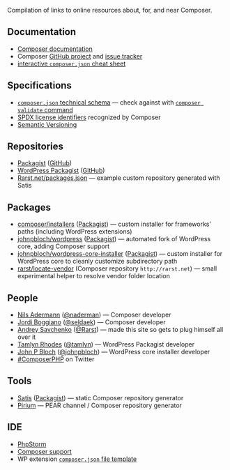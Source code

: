 <!---
title = Resources
description = Links to resources about Composer and its integration with WordPress
-->

Compilation of links to online resources about, for, and near Composer.

## Documentation

 - [Composer documentation](http://getcomposer.org/doc/)
 - Composer [GitHub project](https://github.com/composer/composer) and [issue tracker](https://github.com/composer/composer/issues) 
 - [interactive `composer.json` cheat sheet](http://composer.json.jolicode.com/)

## Specifications

 - [`composer.json` technical schema](https://github.com/composer/composer/blob/master/res/composer-schema.json) — check against with [`composer validate` command](http://getcomposer.org/doc/03-cli.md#validate)
 - [SPDX license identifiers](https://github.com/composer/composer/blob/master/res/spdx-identifier.json) recognized by Composer
 - [Semantic Versioning](http://semver.org/)

## Repositories

 - [Packagist](https://packagist.org/) ([GitHub](https://github.com/composer/packagist))
 - [WordPress Packagist](http://wpackagist.org/) ([GitHub](https://github.com/outlandishideas/wpackagist))
 - [Rarst.net/packages.json](http://www.rarst.net/packages.json) — example custom repository generated with Satis

## Packages

 - [composer/installers](https://github.com/composer/installers) ([Packagist](https://packagist.org/packages/composer/installers)) — custom installer for frameworks’ paths (including WordPress extensions)
 - [johnpbloch/wordpress](https://github.com/johnpbloch/wordpress) ([Packagist](https://packagist.org/packages/johnpbloch/wordpress)) — automated fork of WordPress core, adding Composer support
 - [johnpbloch/wordpress-core-installer](https://github.com/johnpbloch/wordpress-core-installer) ([Packagist](https://packagist.org/packages/johnpbloch/wordpress-core-installer)) — custom installer for WordPress core to cleanly customize subdirectory path
 - [rarst/locate-vendor](https://bitbucket.org/Rarst/locate-vendor) (Composer repository `http://rarst.net`) — small experimental helper to resolve vendor folder location 

## People

 - [Nils Adermann](http://www.naderman.de/) ([@naderman](https://twitter.com/naderman)) — Composer developer
 - [Jordi Boggiano](http://nelm.io/jordi) ([@seldaek](https://twitter.com/seldaek)) — Composer developer
 - [Andrey Savchenko](http://www.rarst.net/) ([@Rarst](https://twitter.com/Rarst)) — made this site so gets to plug himself all over it
 - [Tamlyn Rhodes](http://tamlyn.org/) ([@tamlyn](https://twitter.com/tamlyn)) — WordPress Packagist developer
 - [John P Bloch](http://johnpbloch.com/) ([@johnpbloch](https://twitter.com/johnpbloch)) — WordPress core installer developer
 - [#ComposerPHP](https://twitter.com/search/%23ComposerPHP) on Twitter

## Tools

 - [Satis](https://github.com/composer/satis) ([Packagist](https://packagist.org/packages/composer/satis)) — static Composer repository generator 
 - [Pirium](http://pirum.sensiolabs.org/) — PEAR channel / Composer repository generator

## IDE

 - [PhpStorm](http://www.jetbrains.com/phpstorm/)
  - [Composer support](http://www.jetbrains.com/phpstorm/webhelp/composer.html)
  - WP extension [`composer.json` file template](https://gist.github.com/Rarst/5462962)